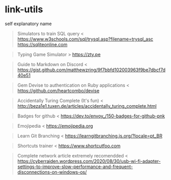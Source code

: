 # link-utils
 self explanatory name

> Simulators to train SQL query <
   https://www.w3schools.com/sql/trysql.asp?filename=trysql_asc
   https://sqliteonline.com

> Typing Game Simulator >
   https://zty.pe

> Guide to Markdown on Discord < 
   https://gist.github.com/matthewzring/9f7bbfd102003963f9be7dbcf7d40e51

> Gem Devise to authentication on Ruby applications < 
https://github.com/heartcombo/devise

> Accidentally Turing Complete (It's fun) <
 http://beza1e1.tuxen.de/articles/accidentally_turing_complete.html

> Badges for github <
https://dev.to/envoy_/150-badges-for-github-pnk

> Emojipedia <
https://emojipedia.org

> Learn Git Branching <
https://learngitbranching.js.org/?locale=pt_BR

> Shortcuts trainer <
https://www.shortcutfoo.com

> Complete network article extremely recomendded <
https://cyberraiden.wordpress.com/2020/08/30/usb-wi-fi-adapter-settings-to-improve-slow-performance-and-frequent-disconnections-on-windows-os/
